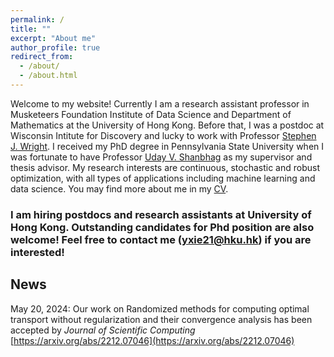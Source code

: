 ```yaml
---
permalink: /
title: ""
excerpt: "About me"
author_profile: true
redirect_from: 
  - /about/
  - /about.html
---
```



Welcome to my website! Currently I am a research assistant professor in Musketeers Foundation Institute of Data Science and Department of Mathematics at the University of Hong Kong. Before that, I was a postdoc at Wisconsin Intitute for Discovery and lucky to work with Professor [Stephen J. Wright](http://pages.cs.wisc.edu/~swright/). I received my PhD degree in Pennsylvania State University when I was fortunate to have Professor [Uday V. Shanbhag](http://www.personal.psu.edu/vvs3/) as my supervisor and thesis advisor. My research interests are continuous, stochastic and robust optimization, with all types of applications including machine learning and data science. You may find more about me in my [CV](https://yue-xie.github.io/files/CV_YueXie_2024.pdf).

### I am hiring postdocs and research assistants at University of Hong Kong. Outstanding candidates for Phd position are also welcome! Feel free to contact me (yxie21@hku.hk) if you are interested! 



## News

May 20, 2024: Our work on Randomized methods for computing optimal transport without regularization and their convergence analysis has been accepted by <i>Journal of Scientific Computing</i> [https://arxiv.org/abs/2212.07046](https://arxiv.org/abs/2212.07046)


